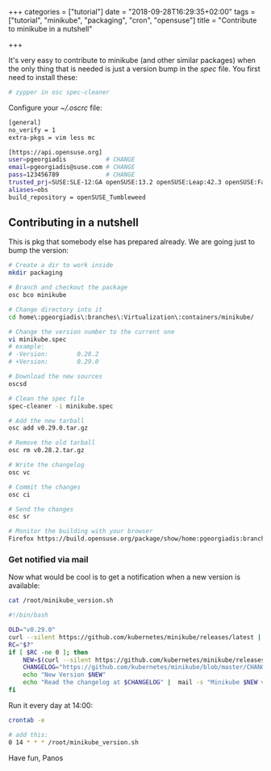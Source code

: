 +++
categories = ["tutorial"]
date = "2018-09-28T16:29:35+02:00"
tags = ["tutorial", "minikube", "packaging", "cron", "opensuse"]
title = "Contribute to minikube in a nutshell"

+++

It's very easy to contribute to minikube (and other similar packages) when the only thing
that is needed is just a version bump in the *spec* file. You first need to install these:

```bash
# zypper in osc spec-cleaner
```

Configure your *~/.oscrc* file:

```bash
[general]
no_verify = 1
extra-pkgs = vim less mc

[https://api.opensuse.org]
user=pgeorgiadis           # CHANGE
email=pgeorgiadis@suse.com # CHANGE
pass=123456789             # CHANGE
trusted_prj=SUSE:SLE-12:GA openSUSE:13.2 openSUSE:Leap:42.3 openSUSE:Factory Base:System Virtualization:containers SUSE:SLE-12-SP3:GA SUSE:SLE-12:SLE-Module-Containers SUSE:Templates:Images:SLE-12-SP3:Base SUSE:SLE-12-SP3:Update openSUSE:Leap:42.3:Update
aliases=obs
build_repository = openSUSE_Tumbleweed
```

## Contributing in a nutshell

This is pkg that somebody else has prepared already. We are going just to bump the version:

```bash
# Create a dir to work inside
mkdir packaging

# Branch and checkout the package
osc bco minikube

# Change directory into it
cd home\:pgeorgiadis\:branches\:Virtualization\:containers/minikube/

# Change the version number to the current one
vi minikube.spec
# example:
# -Version:        0.28.2
# +Version:        0.29.0

# Download the new sources
oscsd

# Clean the spec file
spec-cleaner -i minikube.spec

# Add the new tarball
osc add v0.29.0.tar.gz

# Remove the old tarball 
osc rm v0.28.2.tar.gz

# Write the changelog
osc vc

# Commit the changes
osc ci

# Send the changes
osc sr

# Monitor the building with your browser
Firefox https://build.opensuse.org/package/show/home:pgeorgiadis:branches:Virtualization:containers/minikube
```

### Get notified via mail

Now what would be cool is to get a notification when a new version is available:

```bash
cat /root/minikube_version.sh

#!/bin/bash

OLD="v0.29.0"
curl --silent https://github.com/kubernetes/minikube/releases/latest | grep "$OLD"
RC="$?"
if [ $RC -ne 0 ]; then
    NEW=$(curl --silent https://github.com/kubernetes/minikube/releases/latest | awk -F "tag/" '{print $2}' | awk -F '"' '{ print $1 }')
    CHANGELOG="https://github.com/kubernetes/minikube/blob/master/CHANGELOG.md"
    echo "New Version $NEW"
    echo "Read the changelog at $CHANGELOG" |  mail -s "Minikube $NEW version released" pgeorgiadis@suse.de
fi
```

Run it every day at 14:00:

```bash
crontab -e

# add this:
0 14 * * * /root/minikube_version.sh
```


Have fun, Panos
